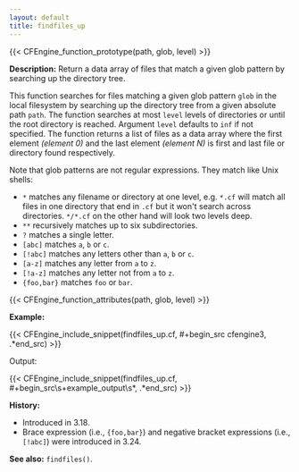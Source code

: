 ```yaml
---
layout: default
title: findfiles_up
---
```


{{< CFEngine_function_prototype(path, glob, level) >}}

**Description:** Return a data array of files that match a given glob pattern
by searching up the directory tree.

This function searches for files matching a given glob pattern `glob` in the
local filesystem by searching up the directory tree from a given absolute
path `path`. The function searches at most `level` levels of directories or
until the root directory is reached. Argument `level` defaults to `inf` if
not specified. The function returns a list of files as a data array where
the first element _(element 0)_ and the last element _(element N)_ is first
and last file or directory found respectively.

Note that glob patterns are not regular expressions. They match like Unix
shells:

- `*` matches any filename or directory at one level, e.g. `*.cf` will
  match all files in one directory that end in `.cf` but it won't search
  across directories. `*/*.cf` on the other hand will look two levels
  deep.
- `**` recursively matches up to six subdirectories.
- `?` matches a single letter.
- `[abc]` matches `a`, `b` or `c`.
- `[!abc]` matches any letters other than `a`, `b` or `c`.
- `[a-z]` matches any letter from `a` to `z`.
- `[!a-z]` matches any letter not from `a` to `z`.
- `{foo,bar}` matches `foo` or `bar`.

{{< CFEngine_function_attributes(path, glob, level) >}}

**Example:**

{{< CFEngine_include_snippet(findfiles_up.cf, #\+begin_src cfengine3, .*end_src) >}}

Output:

{{< CFEngine_include_snippet(findfiles_up.cf, #\+begin_src\s+example_output\s*, .*end_src) >}}

**History:**

- Introduced in 3.18.
- Brace expression (i.e., `{foo,bar}`) and negative bracket expressions (i.e., `[!abc]`) were introduced in 3.24.

**See also:** `findfiles()`.
